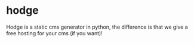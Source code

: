 # hodge

Hodge is a static cms generator in python, the difference is that we give a free hosting for your cms (if you want)!
